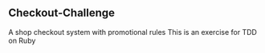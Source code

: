 ## Checkout-Challenge
A shop checkout system with promotional rules
This is an exercise for TDD on Ruby
